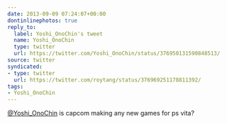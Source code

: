 ```yaml
---
date: 2013-09-09 07:24:07+00:00
dontinlinephotos: true
reply_to:
  label: Yoshi_OnoChin's tweet
  name: Yoshi_OnoChin
  type: twitter
  url: https://twitter.com/Yoshi_OnoChin/status/376950131590848513/
source: twitter
syndicated:
- type: twitter
  url: https://twitter.com/roytang/status/376969251178811392/
tags:
- Yoshi_OnoChin
---
```


[@Yoshi_OnoChin](https://twitter.com/Yoshi_OnoChin/) is capcom making any new games for ps vita?